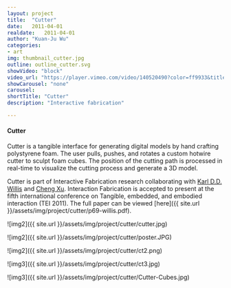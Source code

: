 ```yaml
---
layout: project
title:  "Cutter"
date:   2011-04-01
realdate:	2011-04-01
author: "Kuan-Ju Wu"
categories:
- art
img: thumbnail_cutter.jpg
outline: outline_cutter.svg
showVideo: "block"
video_url: "https://player.vimeo.com/video/140520490?color=ff9933&title=0&byline=0&portrait=0"
showCarousel: "none"
carousel:
shortTitle: "Cutter"
description: "Interactive fabrication"

---
```

#### Cutter ####

Cutter is a tangible interface for generating digital models by hand crafting polystyrene foam. The user pulls, pushes, and rotates a custom hotwire cutter to sculpt foam cubes. The position of the cutting path is processed in real-time to visualize the cutting process and generate a 3D model.

Cutter is part of Interactive Fabrication research collaborating with [Karl D.D. Willis](http://www.karlddwillis.com/) and [Cheng Xu](http://cheeriocheng.com/).
Interaction Fabrication is accepted to present at the fifth international conference on Tangible, embedded, and embodied interaction (TEI 2011). The full paper can be viewed [here]({{ site.url }}/assets/img/project/cutter/p69-willis.pdf).

![img2]({{ site.url }}/assets/img/project/cutter/cutter.jpg)

![img2]({{ site.url }}/assets/img/project/cutter/poster.JPG)

![img2]({{ site.url }}/assets/img/project/cutter/ct2.png)

![img3]({{ site.url }}/assets/img/project/cutter/ct3.jpg)

![img3]({{ site.url }}/assets/img/project/cutter/Cutter-Cubes.jpg)
